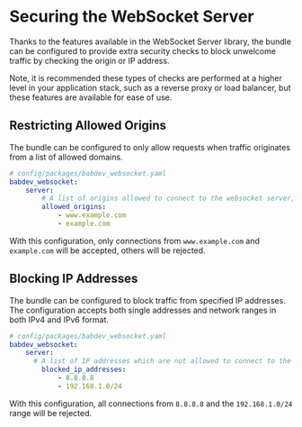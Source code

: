 # Securing the WebSocket Server

Thanks to the features available in the WebSocket Server library, the bundle can be configured to provide extra security checks to block unwelcome traffic by checking the origin or IP address.

Note, it is recommended these types of checks are performed at a higher level in your application stack, such as a reverse proxy or load balancer, but these features are available for ease of use.

## Restricting Allowed Origins

The bundle can be configured to only allow requests when traffic originates from a list of allowed domains.

```yaml
# config/packages/babdev_websocket.yaml
babdev_websocket:
    server:
        # A list of origins allowed to connect to the websocket server, must match the value from the "Origin" header of the HTTP request.
        allowed_origins:
            - www.example.com
            - example.com
```

With this configuration, only connections from `www.example.com` and `example.com` will be accepted, others will be rejected.

## Blocking IP Addresses

The bundle can be configured to block traffic from specified IP addresses. The configuration accepts both single addresses and network ranges in both IPv4 and IPv6 format.

```yaml
# config/packages/babdev_websocket.yaml
babdev_websocket:
    server:
      # A list of IP addresses which are not allowed to connect to the websocket server, each entry can be either a single address or a CIDR range.
        blocked_ip_addresses:
            - 8.8.8.8
            - 192.168.1.0/24
```

With this configuration, all connections from `8.8.8.8` and the `192.168.1.0/24` range will be rejected.
